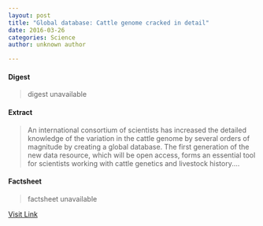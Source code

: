 ```yaml
---
layout: post
title: "Global database: Cattle genome cracked in detail"
date: 2016-03-26
categories: Science
author: unknown author

---
```



#### Digest
>digest unavailable

#### Extract
>An international consortium of scientists has increased the detailed knowledge of the variation in the cattle genome by several orders of magnitude by creating a global database. The first generation of the new data resource, which will be open access, forms an essential tool for scientists working with cattle genetics and livestock history....

#### Factsheet
>factsheet unavailable

[Visit Link](http://feeds.sciencedaily.com/~r/sciencedaily/~3/w3Fm0iVLcvw/141003092255.htm)


